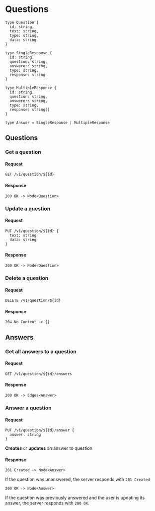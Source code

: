 # Questions

    type Question {
      id: string,
      text: string,
      type: string,
      data: string
    }

    type SingleResponse {
      id: string,
      question: string,
      answerer: string,
      type: string,
      response: string
    }

    type MultipleResponse {
      id: string,
      question: string,
      answerer: string,
      type: string,
      response: string[]
    }

    type Answer = SingleResponse | MultipleResponse

## Questions

### Get a question
#### Request

    GET /v1/question/${id}

#### Response

    200 OK -> Node<Question>


### Update a question
#### Request

    PUT /v1/question/${id} {
      text: string
      data: string
    }

#### Response

    200 OK -> Node<Question>

### Delete a question
#### Request

    DELETE /v1/question/${id}

#### Response

    204 No Content -> {}


## Answers

### Get all answers to a question
#### Request

    GET /v1/question/${id}/answers

#### Response

    200 OK -> Edges<Answer>


### Answer a question
#### Request

    PUT /v1/question/${id}/answer {
      answer: string
    }

**Creates** or **updates** an answer to question

#### Response

    201 Created -> Node<Answer>

If the question was unanswered, the server responds with `201 Created`

    200 OK -> Node<Answer>

If the question was previously answered and the user is updating its answer,
the server responds with `200 OK`.
